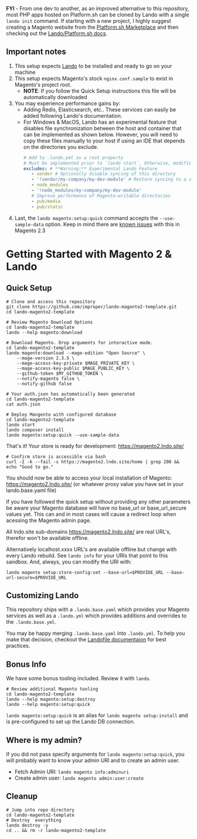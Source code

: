**FYI** - From one dev to another, as an improved alternative to this repository, most PHP apps hosted on Platform.sh can be cloned by Lando with a single `lando init` command. If starting with a new project, I highly suggest creating a Magento website from the [Platform.sh Marketplace](https://platform.sh/marketplace/) and then checking out the [Lando/Platform.sh docs](https://docs.platform.sh/development/local/lando.html).

Important notes
---------------

1. This setup expects [Lando](https://docs.devwithlando.io/installation/installing.html) to be installed and ready to go on your machine
1. This setup expects Magento's stock `nginx.conf.sample` to exist in Magento's project root.
   - **NOTE**: If you follow the Quick Setup instructions this file will be automatically downloaded 
1. You may experience performance gains by:
   - Adding Redis, Elasticsearch, etc.. These services can easily be added following Lando's documentation.
   - For Windows & MacOS, Lando has an experimental feature that disables file synchronization between the host and container that can be implemented as shown below. However, you will need to copy these files manually to your host if using an IDE that depends on the directories you exclude.
     ```yaml
     # Add to .lando.yml as a root property
     # Must be implemented prior to `lando start`. Otherwise, modification requires `lando rebuild`
     excludes: # **Warning:** Experimental Lando Feature
        - vendor # Optionally disable syncing of this directory
        - '!vendor/my-company/my-dev-module' # Restore syncing to a subdirectory of an excluded directory
        - node_modules
        - '!node_modules/my-company/my-dev-module'
        # Improve performance of Magento-writable directories
        - pub/media
        - pub/static
     ```
1. Last, the `lando magento:setup:quick` command accepts the `--use-sample-data` option. Keep in mind there are [known issues](https://community.magento.com/t5/Magento-2-x-Technical-Issues/Shipping-doesn-t-work-any-more-after-update-to-2-3-0/td-p/136097) with this in Magento 2.3

Getting Started with Magento 2 & Lando
======================================

Quick Setup
-----------

```
# Clone and access this repository
git clone https://github.com/improper/lando-magento2-template.git
cd lando-magento2-template
```

```
# Review Magento Download Options
cd lando-magento2-template
lando --help magento:download
```

```
# Download Magento. Drop arguments for interactive mode.
cd lando-magento2-template
lando magento:download --mage-edition "Open Source" \
    --mage-version 2.3.5 \
    --mage-access-key-private $MAGE_PRIVATE_KEY \
    --mage-access-key-public $MAGE_PUBLIC_KEY \
    --github-token $MY_GITHUB_TOKEN \
    --notify-magento false \
    --notify-github false
```

```
# Your auth.json has automatically been generated
cd lando-magento2-template
cat auth.json
```

```
# Deploy Mangento with configured database
cd lando-magento2-template
lando start
lando composer install
lando magento:setup:quick --use-sample-data
```

That's it! Your store is ready for development: https://magento2.lndo.site/  

```
# Confirm store is accessible via bash
curl -I -k --fail -s https://magento2.lndo.site/home | grep 200 && echo "Good to go."
```

You should now be able to access your local installation of Magento: https://magento2.lndo.site/ (or whatever proxy value you have set in your lando.base.yaml file)

If you have followed the quick setup without providing any other parameters be aware your Magento database will have no base_url or base_url_secure values yet.  This can and in most cases will cause a redirect loop when acessing the Magento admin page.

All lndo.site sub-domains https://magento2.lndo.site/ are real URL's, therefor won't be available offline.

Alternatively localhost.xxxx URL's are available offline but change with every Lando rebuild.  See `lando info` for your URIs that point to this sandbox. And, always, you can modify the URI with:

`lando magento setup:store-config:set --base-url=$PROVIDE_URL --base-url-secure=$PROVIDE_URL`

Customizing Lando
-----------------

This repository ships with a `.lando.base.yaml` which provides your Magento services as well as a `.lando.yml` which provides additions and overrides to the `.lando.base.yml`.

You may be happy merging `.lando.base.yaml` into `.lando.yml`. To help you make that decision, checkout the [Landofile documentaion](https://docs.devwithlando.io/config/lando.html) for best practices.

Bonus Info
----------

We have some bonus tooling included. Review it with `lando`.

```
# Review additional Magento tooling
cd lando-magento2-template
lando --help magento:setup:destroy
lando --help magento:setup:quick
```

`lando magento:setup:quick` is an alias for `lando magento setup:install` and is pre-configured to set up the Lando DB connection.

Where is my admin?
------------------

If you did not pass specify arguments for `lando magento:setup:quick`, you will probably want to know your admin URI and to create an admin user.
 - Fetch Admin URI: `lando magento info:adminuri`
 - Create admin user: `lando magento admin:user:create`

Cleanup
-------

```
# Jump into repo directory
cd lando-magento2-template
# Destroy  everything
lando destroy -y
cd .. && rm -r lando-magento2-template
```
